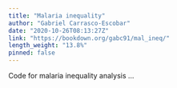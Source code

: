 ```yaml
---
title: "Malaria inequality"
author: "Gabriel Carrasco-Escobar"
date: "2020-10-26T08:13:27Z"
link: "https://bookdown.org/gabc91/mal_ineq/"
length_weight: "13.8%"
pinned: false
---
```


Code for malaria inequality analysis ...
